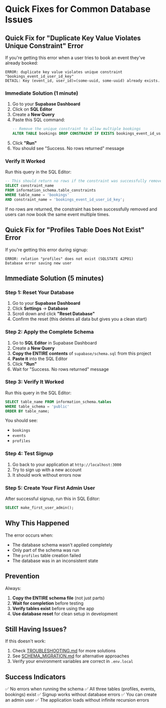 # Quick Fixes for Common Database Issues

## Quick Fix for "Duplicate Key Value Violates Unique Constraint" Error

If you're getting this error when a user tries to book an event they've already booked:
```
ERROR: duplicate key value violates unique constraint "bookings_event_id_user_id_key"
DETAIL: Key (event_id, user_id)=(some-uuid, some-uuid) already exists.
```

### Immediate Solution (1 minute)

1. Go to your **Supabase Dashboard**
2. Click on **SQL Editor**
3. Create a **New Query**
4. Paste this SQL command:
   ```sql
   -- Remove the unique constraint to allow multiple bookings
   ALTER TABLE bookings DROP CONSTRAINT IF EXISTS bookings_event_id_user_id_key;
   ```
5. Click **"Run"**
6. You should see "Success. No rows returned" message

### Verify It Worked
Run this query in the SQL Editor:
```sql
-- This should return no rows if the constraint was successfully removed
SELECT constraint_name
FROM information_schema.table_constraints
WHERE table_name = 'bookings'
AND constraint_name = 'bookings_event_id_user_id_key';
```

If no rows are returned, the constraint has been successfully removed and users can now book the same event multiple times.

## Quick Fix for "Profiles Table Does Not Exist" Error

If you're getting this error during signup:
```
ERROR: relation "profiles" does not exist (SQLSTATE 42P01)
Database error saving new user
```

## Immediate Solution (5 minutes)

### Step 1: Reset Your Database
1. Go to your **Supabase Dashboard**
2. Click **Settings** → **Database**
3. Scroll down and click **"Reset Database"**
4. Confirm the reset (this deletes all data but gives you a clean start)

### Step 2: Apply the Complete Schema
1. Go to **SQL Editor** in Supabase Dashboard
2. Create a **New Query**
3. **Copy the ENTIRE contents** of `supabase/schema.sql` from this project
4. **Paste it** into the SQL Editor
5. Click **"Run"**
6. Wait for "Success. No rows returned" message

### Step 3: Verify It Worked
Run this query in the SQL Editor:
```sql
SELECT table_name FROM information_schema.tables 
WHERE table_schema = 'public' 
ORDER BY table_name;
```

You should see:
- `bookings`
- `events` 
- `profiles`

### Step 4: Test Signup
1. Go back to your application at `http://localhost:3000`
2. Try to sign up with a new account
3. It should work without errors now

### Step 5: Create Your First Admin User
After successful signup, run this in SQL Editor:
```sql
SELECT make_first_user_admin();
```

## Why This Happened

The error occurs when:
- The database schema wasn't applied completely
- Only part of the schema was run
- The `profiles` table creation failed
- The database was in an inconsistent state

## Prevention

Always:
1. **Copy the ENTIRE schema file** (not just parts)
2. **Wait for completion** before testing
3. **Verify tables exist** before using the app
4. **Use database reset** for clean setup in development

## Still Having Issues?

If this doesn't work:
1. Check [TROUBLESHOOTING.md](TROUBLESHOOTING.md) for more solutions
2. See [SCHEMA_MIGRATION.md](SCHEMA_MIGRATION.md) for alternative approaches
3. Verify your environment variables are correct in `.env.local`

## Success Indicators

✅ No errors when running the schema
✅ All three tables (profiles, events, bookings) exist
✅ Signup works without database errors
✅ You can create an admin user
✅ The application loads without infinite recursion errors